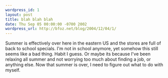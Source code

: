 ```yaml
---
wordpress_id: 1
layout: post
title: blah blah blah
date: Thu Sep 05 00:00:00 -0700 2002
wordpress_url: http://bfoz.net/blog/2004/12/04/1/
---
```

Summer is effectively over here in the eastern US and the stores are full of back to school specials. I'm not in school anymore, yet somehow this still seems like a bad thing. Habit I guess. Or maybe its because I've been relaxing all summer and not worrying too much about finding a job, or anything else. Now that summer is over, I need to figure out what to do with myself.
